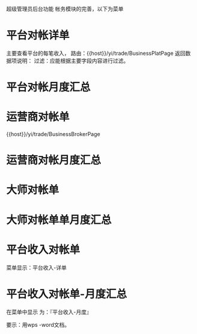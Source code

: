 超级管理员后台功能
帐务模块的完善，以下为菜单
# 平台对帐详单
   
   主要查看平台的每笔收入，
   路由：{{host}}/yi/trade/BusinessPlatPage
   返回数据项说明：
   过滤：应能根据主要字段内容进行过滤。
 
# 平台对帐月度汇总

# 运营商对帐单
   {{host}}/yi/trade/BusinessBrokerPage
# 运营商对帐月度汇总

# 大师对帐单
# 大师对帐单单月度汇总

# 平台收入对帐单
  菜单显示：平台收入-详单
# 平台收入对帐单-月度汇总
 在菜单中显示 为：『平台收入-月度』

 

要示：用wps -word文档。


